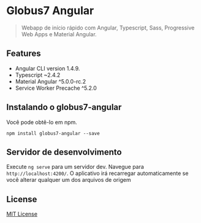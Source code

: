 # Globus7 Angular

> Webapp de início rápido com Angular, Typescript, Sass, Progressive Web Apps e Material Angular.

## Features

* Angular CLI version 1.4.9.
* Typescript ~2.4.2
* Material Angular ^5.0.0-rc.2
* Service Worker Precache ^5.2.0

## Instalando o globus7-angular

Você pode obtê-lo em npm.

```shell
npm install globus7-angular --save
```

## Servidor de desenvolvimento

Execute `ng serve` para um servidor dev. Navegue para `http://localhost:4200/`. O aplicativo irá recarregar automaticamente se você alterar qualquer um dos arquivos de origem

License
-------

[MIT License](http://en.wikipedia.org/wiki/MIT_License)